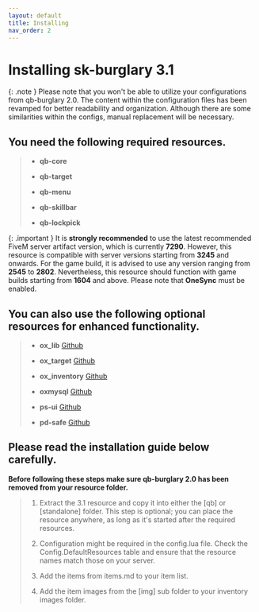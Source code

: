 ```yaml
---
layout: default
title: Installing
nav_order: 2
---
```


# Installing sk-burglary 3.1

{: .note }
Please note that you won't be able to utilize your configurations from qb-burglary 2.0. The content within the configuration files has been revamped for better readability and organization. Although there are some similarities within the configs, manual replacement will be necessary.

## You need the following required resources.

> - **qb-core**
> 
> - **qb-target**
>
> - **qb-menu**
>
> - **qb-skillbar**
>
> - **qb-lockpick**

{: .important }
It is **strongly recommended** to use the latest recommended FiveM server artifact version, which is currently **7290**. However, this resource is compatible with server versions starting from **3245** and onwards. For the game build, it is advised to use any version ranging from **2545** to **2802**. Nevertheless, this resource should function with game builds starting from **1604** and above. Please note that **OneSync** must be enabled.

## You can also use the following optional resources for enhanced functionality.

> - **ox_lib** [Github](https://github.com/overextended/ox_lib)
>
> - **ox_target** [Github](https://github.com/overextended/ox_target)
>
> - **ox_inventory** [Github](https://github.com/overextended/ox_inventory)
>
> - **oxmysql** [Github](https://github.com/overextended/oxmysql)
>
> - **ps-ui** [Github](https://github.com/Project-Sloth/ps-ui)
>
> - **pd-safe** [Github](https://github.com/VHall1/pd-safe)

## Please read the installation guide below carefully.

**Before following these steps make sure qb-burglary 2.0 has been removed from your resource folder.**

> 1. Extract the 3.1 resource and copy it into either the [qb] or [standalone] folder. This step is optional; you can place the resource anywhere, as long as it's started after the required resources.
>
> 2. Configuration might be required in the config.lua file. Check the Config.DefaultResources table and ensure that the resource names match those on your server.
>
> 3. Add the items from items.md to your item list.
>
> 4. Add the item images from the [img] sub folder to your inventory images folder.
